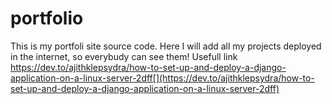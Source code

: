 # portfolio
This is my portfoli site source code. Here I will add all my projects deployed in the internet, so everybudy can see them!
Usefull link https://dev.to/ajithklepsydra/how-to-set-up-and-deploy-a-django-application-on-a-linux-server-2dff[](https://dev.to/ajithklepsydra/how-to-set-up-and-deploy-a-django-application-on-a-linux-server-2dff)